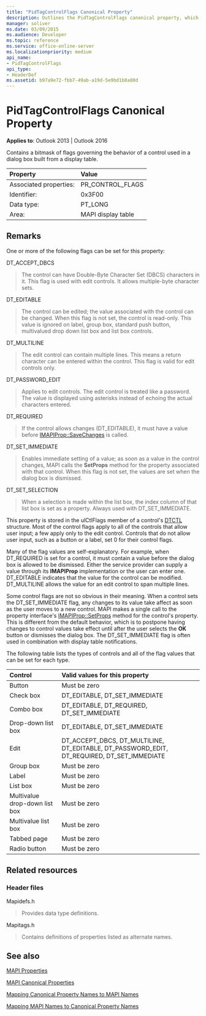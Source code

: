```yaml
---
title: "PidTagControlFlags Canonical Property"
description: Outlines the PidTagControlFlags canonical property, which contains a bitmask of flags governing the behavior of a control.
manager: soliver
ms.date: 03/09/2015
ms.audience: Developer
ms.topic: reference
ms.service: office-online-server
ms.localizationpriority: medium
api_name:
- PidTagControlFlags
api_type:
- HeaderDef
ms.assetid: b97a9e72-fbb7-49ab-a19d-5e9bd1b8a80d
---
```


# PidTagControlFlags Canonical Property

  
  
**Applies to**: Outlook 2013 | Outlook 2016 
  
Contains a bitmask of flags governing the behavior of a control used in a dialog box built from a display table.
  
|Property|Value|
|:-----|:-----|
|Associated properties:  <br/> |PR_CONTROL_FLAGS  <br/> |
|Identifier:  <br/> |0x3F00  <br/> |
|Data type:  <br/> |PT_LONG  <br/> |
|Area:  <br/> |MAPI display table  <br/> |
   
## Remarks

One or more of the following flags can be set for this property:
  
DT_ACCEPT_DBCS 
  
> The control can have Double-Byte Character Set (DBCS) characters in it. This flag is used with edit controls. It allows multiple-byte character sets.
    
DT_EDITABLE 
  
> The control can be edited; the value associated with the control can be changed. When this flag is not set, the control is read-only. This value is ignored on label, group box, standard push button, multivalued drop down list box and list box controls.
    
DT_MULTILINE 
  
> The edit control can contain multiple lines. This means a return character can be entered within the control. This flag is valid for edit controls only.
    
DT_PASSWORD_EDIT 
  
> Applies to edit controls. The edit control is treated like a password. The value is displayed using asterisks instead of echoing the actual characters entered.
    
DT_REQUIRED 
  
> If the control allows changes (DT_EDITABLE), it must have a value before [IMAPIProp::SaveChanges](imapiprop-savechanges.md) is called. 
    
DT_SET_IMMEDIATE 
  
> Enables immediate setting of a value; as soon as a value in the control changes, MAPI calls the **SetProps** method for the property associated with that control. When this flag is not set, the values are set when the dialog box is dismissed. 
    
DT_SET_SELECTION 
  
> When a selection is made within the list box, the index column of that list box is set as a property. Always used with DT_SET_IMMEDIATE.
    
This property is stored in the ulCtlFlags member of a control's [DTCTL](dtctl.md) structure. Most of the control flags apply to all of the controls that allow user input; a few apply only to the edit control. Controls that do not allow user input, such as a button or a label, set 0 for their control flags. 
  
Many of the flag values are self-explanatory. For example, when DT_REQUIRED is set for a control, it must contain a value before the dialog box is allowed to be dismissed. Either the service provider can supply a value through its **IMAPIProp** implementation or the user can enter one. DT_EDITABLE indicates that the value for the control can be modified. DT_MULTILINE allows the value for an edit control to span multiple lines. 
  
Some control flags are not so obvious in their meaning. When a control sets the DT_SET_IMMEDIATE flag, any changes to its value take affect as soon as the user moves to a new control. MAPI makes a single call to the property interface's [IMAPIProp::SetProps](imapiprop-setprops.md) method for the control's property. This is different from the default behavior, which is to postpone having changes to control values take effect until after the user selects the **OK** button or dismisses the dialog box. The DT_SET_IMMEDIATE flag is often used in combination with display table notifications. 
  
The following table lists the types of controls and all of the flag values that can be set for each type.
  
|**Control**|**Valid values for this property**|
|:-----|:-----|
|Button  <br/> |Must be zero  <br/> |
|Check box  <br/> |DT_EDITABLE, DT_SET_IMMEDIATE  <br/> |
|Combo box  <br/> |DT_EDITABLE, DT_REQUIRED, DT_SET_IMMEDIATE  <br/> |
|Drop-down list box  <br/> |DT_EDITABLE, DT_SET_IMMEDIATE  <br/> |
|Edit  <br/> |DT_ACCEPT_DBCS, DT_MULTILINE, DT_EDITABLE, DT_PASSWORD_EDIT, DT_REQUIRED, DT_SET_IMMEDIATE  <br/> |
|Group box  <br/> |Must be zero  <br/> |
|Label  <br/> |Must be zero  <br/> |
|List box  <br/> |Must be zero  <br/> |
|Multivalue drop-down list box  <br/> |Must be zero  <br/> |
|Multivalue list box  <br/> |Must be zero  <br/> |
|Tabbed page  <br/> |Must be zero  <br/> |
|Radio button  <br/> |Must be zero  <br/> |
   
## Related resources

### Header files

Mapidefs.h
  
> Provides data type definitions.
    
Mapitags.h
  
> Contains definitions of properties listed as alternate names.
    
## See also



[MAPI Properties](mapi-properties.md)
  
[MAPI Canonical Properties](mapi-canonical-properties.md)
  
[Mapping Canonical Property Names to MAPI Names](mapping-canonical-property-names-to-mapi-names.md)
  
[Mapping MAPI Names to Canonical Property Names](mapping-mapi-names-to-canonical-property-names.md)

